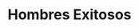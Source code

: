 ---
title: Hombres Exitosos
categories: Series
type: Web
client: Emprendimiento personal
description: "Serie web que explora con humor la vida de diferentes hombres exitosos, que en realidad son un fracaso. Con la conducción de Fabio Alberti."
video_url: https://www.youtube.com/embed/UDAq8g4re7E?autoplay=1&showinfo=0&rel=0
---